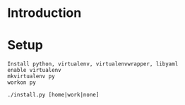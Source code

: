 
# Introduction

# Setup
    Install python, virtualenv, virtualenvwrapper, libyaml
    enable virtualenv
    mkvirtualenv py
    workon py

    ./install.py [home|work|none]

